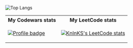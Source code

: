 ![Top Langs](https://github-readme-stats.vercel.app/api/top-langs/?username=ArseniyDuck&layout=compact&theme=nord)

<table>
<tr>
<th> My Codewars stats </th>
<th> My LeetCode stats </th>
</tr>
<tr>
<td>


[![Profile badge](https://www.codewars.com/users/ArseniyDuck/badges/large)](https://www.codewars.com/users/ArseniyDuck)

</td>
<td>

[![KnlnKS's LeetCode stats](https://leetcode-stats-six.vercel.app/api?username=ArseniyDuck&theme=dark)](https://leetcode.com/ArseniyDuck/)

</td>
</tr>
</table>
